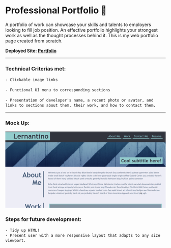 # Professional Portfolio :bust_in_silhouette:

A portfolio of work can showcase your skills and talents to employers looking to fill job position. An effective portfolio highlights your strongest work as well as the thought processes behind it. This is my web portfolio page created from scratch.

**Deployed Site: [Portfolio](https://armandosjunior.github.io/Professional-Portfolio/)**

---

### **Technical Criterias met:**
```
- Clickable image links

- Functional UI menu to corresponding sections

- Presentation of developer's name, a recent photo or avatar, and links to sections about them, their work, and how to contact them.
```

---

### **Mock Up:**
![Image of Project](./images/hw.png)

### **Steps for future development:**
```
- Tidy up HTML!
- Present user with a more responsive layout that adapts to any size viewport.
```
